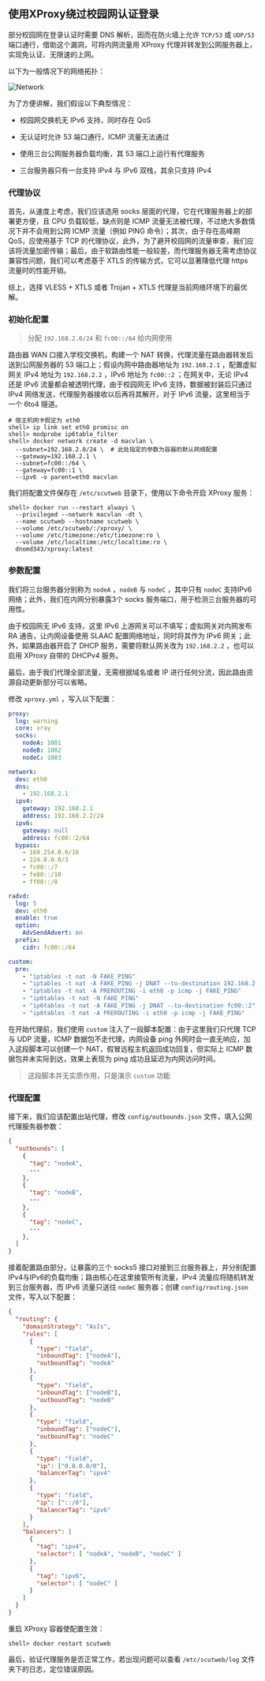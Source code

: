 ## 使用XProxy绕过校园网认证登录

部分校园网在登录认证时需要 DNS 解析，因而在防火墙上允许 `TCP/53` 或 `UDP/53` 端口通行，借助这个漏洞，可将内网流量用 XProxy 代理并转发到公网服务器上，实现免认证、无限速的上网。

以下为一般情况下的网络拓扑：

![Network](./img/example_1.png)

为了方便讲解，我们假设以下典型情况：

+ 校园网交换机无 IPv6 支持，同时存在 QoS

+ 无认证时允许 53 端口通行，ICMP 流量无法通过

+ 使用三台公网服务器负载均衡，其 53 端口上运行有代理服务

+ 三台服务器只有一台支持 IPv4 与 IPv6 双栈，其余只支持 IPv4

### 代理协议

首先，从速度上考虑，我们应该选用 socks 层面的代理，它在代理服务器上的部署更方便，且 CPU 负载较低，缺点则是 ICMP 流量无法被代理，不过绝大多数情况下并不会用到公网 ICMP 流量（例如 PING 命令）；其次，由于存在高峰期 QoS，应使用基于 TCP 的代理协议，此外，为了避开校园网的流量审查，我们应该将流量加密传输；最后，由于软路由性能一般较差，而代理服务器无需考虑协议兼容性问题，我们可以考虑基于 XTLS 的传输方式，它可以显著降低代理 https 流量时的性能开销。

综上，选择 VLESS + XTLS 或者 Trojan + XTLS 代理是当前网络环境下的最优解。

### 初始化配置

> 分配 `192.168.2.0/24` 和 `fc00::/64` 给内网使用

路由器 WAN 口接入学校交换机，构建一个 NAT 转换，代理流量在路由器转发后送到公网服务器的 53 端口上；假设内网中路由器地址为 `192.168.2.1` ，配置虚拟网关 IPv4 地址为 `192.168.2.2` ，IPv6 地址为 `fc00::2` ；在网关中，无论 IPv4 还是 IPv6 流量都会被透明代理，由于校园网无 IPv6 支持，数据被封装后只通过 IPv4 网络发送，代理服务器接收以后再将其解开，对于 IPv6 流量，这里相当于一个 6to4 隧道。

```
# 宿主机网卡假定为 eth0
shell> ip link set eth0 promisc on
shell> modprobe ip6table_filter
shell> docker network create -d macvlan \
  --subnet=192.168.2.0/24 \  # 此处指定的参数为容器的默认网络配置
  --gateway=192.168.2.1 \
  --subnet=fc00::/64 \
  --gateway=fc00::1 \
  --ipv6 -o parent=eth0 macvlan
```

我们将配置文件保存在 `/etc/scutweb` 目录下，使用以下命令开启 XProxy 服务：

```
shell> docker run --restart always \
  --privileged --network macvlan -dt \
  --name scutweb --hostname scutweb \
  --volume /etc/scutweb/:/xproxy/ \
  --volume /etc/timezone:/etc/timezone:ro \
  --volume /etc/localtime:/etc/localtime:ro \
  dnomd343/xproxy:latest
```

### 参数配置

我们将三台服务器分别称为 `nodeA` ，`nodeB` 与 `nodeC` ，其中只有 `nodeC` 支持IPv6网络；此外，我们在内网分别暴露3个 socks 服务端口，用于检测三台服务器的可用性。

由于校园网无 IPv6 支持，这里 IPv6 上游网关可以不填写；虚拟网关对内网发布 RA 通告，让内网设备使用 SLAAC 配置网络地址，同时将其作为 IPv6 网关；此外，如果路由器开启了 DHCP 服务，需要将默认网关改为 `192.168.2.2` ，也可以启用 XProxy 自带的 DHCPv4 服务。

最后，由于我们代理全部流量，无需根据域名或者 IP 进行任何分流，因此路由资源自动更新部分可以省略。

修改 `xproxy.yml` ，写入以下配置：

```yaml
proxy:
  log: warning
  core: xray
  socks:
    nodeA: 1081
    nodeB: 1082
    nodeC: 1083

network:
  dev: eth0
  dns:
    - 192.168.2.1
  ipv4:
    gateway: 192.168.2.1
    address: 192.168.2.2/24
  ipv6:
    gateway: null
    address: fc00::2/64
  bypass:
    - 169.254.0.0/16
    - 224.0.0.0/3
    - fc00::/7
    - fe80::/10
    - ff00::/8

radvd:
  log: 5
  dev: eth0
  enable: true
  option:
    AdvSendAdvert: on
  prefix:
    cidr: fc00::/64

custom:
  pre:
    - "iptables -t nat -N FAKE_PING"
    - "iptables -t nat -A FAKE_PING -j DNAT --to-destination 192.168.2.2"
    - "iptables -t nat -A PREROUTING -i eth0 -p icmp -j FAKE_PING"
    - "ip6tables -t nat -N FAKE_PING"
    - "ip6tables -t nat -A FAKE_PING -j DNAT --to-destination fc00::2"
    - "ip6tables -t nat -A PREROUTING -i eth0 -p icmp -j FAKE_PING"
```

在开始代理前，我们使用 `custom` 注入了一段脚本配置：由于这里我们只代理 TCP 与 UDP 流量，ICMP 数据包不走代理，内网设备 ping 外网时会一直无响应，加入这段脚本可以创建一个 NAT，假冒远程主机返回成功回复，但实际上 ICMP 数据包并未实际到达，效果上表现为 ping 成功且延迟为内网访问时间。

> 这段脚本并无实质作用，只是演示 `custom` 功能

### 代理配置

接下来，我们应该配置出站代理，修改 `config/outbounds.json` 文件，填入公网代理服务器参数：

```json
{
  "outbounds": [
    {
      "tag": "nodeA",
      ···
    },
    {
      "tag": "nodeB",
      ···
    },
    {
      "tag": "nodeC",
      ···
    },
  ]
}
```

接着配置路由部分，让暴露的三个 socks5 接口对接到三台服务器上，并分别配置IPv4与IPv6的负载均衡；路由核心在这里接管所有流量，IPv4 流量应将随机转发到三台服务器，而 IPv6 流量只送往 `nodeC` 服务器；创建 `config/routing.json` 文件，写入以下配置：

```json
{
  "routing": {
    "domainStrategy": "AsIs",
    "rules": [
      {
        "type": "field",
        "inboundTag": ["nodeA"],
        "outboundTag": "nodeA"
      },
      {
        "type": "field",
        "inboundTag": ["nodeB"],
        "outboundTag": "nodeB"
      },
      {
        "type": "field",
        "inboundTag": ["nodeC"],
        "outboundTag": "nodeC"
      },
      {
        "type": "field",
        "ip": ["0.0.0.0/0"],
        "balancerTag": "ipv4"
      },
      {
        "type": "field",
        "ip": ["::/0"],
        "balancerTag": "ipv6"
      }
    ],
    "balancers": [
      {
        "tag": "ipv4",
        "selector": [ "nodeA", "nodeB", "nodeC" ]
      },
      {
        "tag": "ipv6",
        "selector": [ "nodeC" ]
      }
    ]
  }
}
```

重启 XProxy 容器使配置生效：

```
shell> docker restart scutweb
```

最后，验证代理服务是否正常工作，若出现问题可以查看 `/etc/scutweb/log` 文件夹下的日志，定位错误原因。
